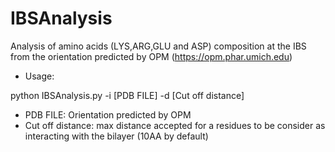 # IBSAnalysis
 Analysis of amino acids (LYS,ARG,GLU and ASP) composition at the IBS from the orientation predicted by OPM (https://opm.phar.umich.edu)
 
 - Usage:
 
 python IBSAnalysis.py -i [PDB FILE] -d [Cut off distance]

 - PDB FILE: Orientation predicted by OPM
 - Cut off distance: max distance accepted for a residues to be consider as interacting with the bilayer (10AA by default)
 
